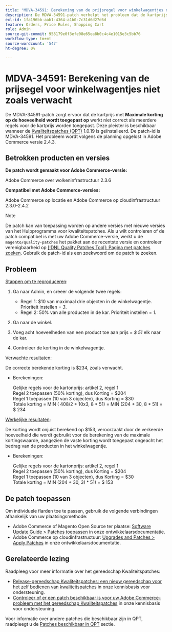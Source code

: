 ```yaml
---
title: "MDVA-34591: Berekening van de prijsregel voor winkelwagentjes niet zoals verwacht"
description: De MDVA-34591-patch verhelpt het probleem dat de kartprijsregel met **Maximale korting op de hoeveelheid wordt toegepast op *** niet correct werkt als meerdere regels voor de kartprijs worden toegepast. Deze patch is beschikbaar wanneer [Quality Patches Tool (QPT)] (/help/announcements/adobe-commerce-announcements/magento-quality-patches-released-new-tool-to-self-serve-quality-patches.md) 1.0.19 is geïnstalleerd. De patch-id is MDVA-34591. Het probleem wordt volgens de planning opgelost in Adobe Commerce versie 2.4.3.
exl-id: 1fa196bb-aab1-4364-a1b0-7c31d6d27d6d
feature: Orders, Price Rules, Shopping Cart
role: Admin
source-git-commit: 958179e0f3efe08e65ea8b0c4c4e1015e3c5bb76
workflow-type: tm+mt
source-wordcount: '547'
ht-degree: 0%

---
```


# MDVA-34591: Berekening van de prijsegel voor winkelwagentjes niet zoals verwacht

De MDVA-34591-patch zorgt ervoor dat de kartprijs met **Maximale korting op de hoeveelheid wordt toegepast op** werkt niet correct als meerdere regels voor de kartprijs worden toegepast. Deze pleister is beschikbaar wanneer de [Kwaliteitspatches (QPT)](/help/announcements/adobe-commerce-announcements/magento-quality-patches-released-new-tool-to-self-serve-quality-patches.md) 1.0.19 is geïnstalleerd. De patch-id is MDVA-34591. Het probleem wordt volgens de planning opgelost in Adobe Commerce versie 2.4.3.

## Betrokken producten en versies

**De patch wordt gemaakt voor Adobe Commerce-versie:**

Adobe Commerce over wolkeninfrastructuur 2.3.6

**Compatibel met Adobe Commerce-versies:**

Adobe Commerce op locatie en Adobe Commerce op cloudinfrastructuur 2.3.0-2.4.2

>[!NOTE]
>
>De patch kan van toepassing worden op andere versies met nieuwe versies van het Hulpprogramma voor kwaliteitspatches. Als u wilt controleren of de patch compatibel is met uw Adobe Commerce-versie, werkt u de `magento/quality-patches` het pakket aan de recentste versie en controleer verenigbaarheid op [[!DNL Quality Patches Tool]: Pagina met patches zoeken](https://devdocs.magento.com/quality-patches/tool.html#patch-grid). Gebruik de patch-id als een zoekwoord om de patch te zoeken.

## Probleem

<u>Stappen om te reproduceren</u>:

1. Ga naar Admin, en creeer de volgende twee regels:

   * Regel 1: $10 van maximaal drie objecten in de winkelwagentje. Prioriteit instellen = *3*.
   * Regel 2: 50% van alle producten in de kar. Prioriteit instellen = *1*.

1. Ga naar de winkel.

1. Voeg acht hoeveelheden van een product toe aan prijs = *$ 51* elk naar de kar.

1. Controleer de korting in de winkelwagentje.

<u>Verwachte resultaten</u>:

De correcte berekende korting is $234, zoals verwacht.

* Berekeningen:

  Gelijke regels voor de kartonprijs: artikel 2, regel 1\
  Regel 2 toepassen (50% korting), dus Korting = $204\
  Regel 1 toepassen (10 van 3 objecten), dus Korting = $30\
  Totale korting = MIN ( 408/2 + 10x3, 8 &#42; 51) = MIN (204 + 30, 8 &#42; 51) = $ 234

<u>Werkelijke resultaten</u>:

De korting wordt onjuist berekend op $153, veroorzaakt door de verkeerde hoeveelheid die wordt gebruikt voor de berekening van de maximale kortingswaarde, aangezien de vaste korting wordt toegepast ongeacht het bedrag van de producten in het winkelwagentje.

* Berekeningen:

  Gelijke regels voor de kartonprijs: artikel 2, regel 1\
  Regel 2 toepassen (50% korting), dus Korting = $204\
  Regel 1 toepassen (10 van 3 objecten), dus Korting = $30\
  Totale korting = MIN (204 + 30, 3) &#42; 51) = $ 153

## De patch toepassen

Om individuele flarden toe te passen, gebruik de volgende verbindingen afhankelijk van uw plaatsingsmethode:

* Adobe Commerce of Magento Open Source ter plaatse: [Software Update Guide > Patches toepassen](https://devdocs.magento.com/guides/v2.4/comp-mgr/patching/mqp.html) in onze ontwikkelaarsdocumentatie.
* Adobe Commerce op cloudinfrastructuur: [Upgrades and Patches > Apply Patches](https://devdocs.magento.com/cloud/project/project-patch.html) in onze ontwikkelaarsdocumentatie.

## Gerelateerde lezing

Raadpleeg voor meer informatie over het gereedschap Kwaliteitspatches:

* [Release-gereedschap Kwaliteitspatches: een nieuw gereedschap voor het zelf bedienen van kwaliteitspatches](/help/announcements/adobe-commerce-announcements/magento-quality-patches-released-new-tool-to-self-serve-quality-patches.md) in onze kennisbasis voor ondersteuning.
* [Controleer of er een patch beschikbaar is voor uw Adobe Commerce-probleem met het gereedschap Kwaliteitspatches](/help/support-tools/patches-available-in-qpt-tool/check-patch-for-magento-issue-with-magento-quality-patches.md) in onze kennisbasis voor ondersteuning.

Voor informatie over andere patches die beschikbaar zijn in QPT, raadpleegt u de [Patches beschikbaar in QPT](https://support.magento.com/hc/en-us/sections/360010506631-Patches-available-in-MQP-tool-) sectie.
